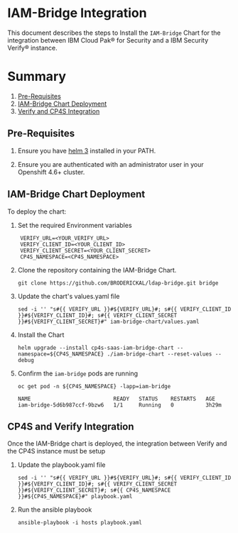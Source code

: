 # IAM-Bridge Integration

This document describes the steps to Install the `IAM-Bridge` Chart for the integration between IBM Cloud Pak® for Security and a IBM Security Verify® instance.

# Summary

1. [Pre-Requisites](#pre-requisites)
1. [IAM-Bridge Chart Deployment](#iam-Bridge-chart-deployment)
1. [Verify and CP4S Integration](#verify-and-cp4s-integration)

## Pre-Requisites

1. Ensure you have [helm 3](https://www.ibm.com/docs/en/cloud-paks/cp-security/1.7.0?topic=tasks-installing-developer-tools#helm-v324) installed in your PATH.

2. Ensure you are authenticated with an administrator user in your Openshift 4.6+ cluster.

## IAM-Bridge Chart Deployment

To deploy the chart:

1. Set the required Environment variables

```
    VERIFY_URL=<YOUR_VERIFY_URL>
    VERIFY_CLIENT_ID=<YOUR_CLIENT_ID>
    VERIFY_CLIENT_SECRET=<YOUR_CLIENT_SECRET>
    CP4S_NAMESPACE=<CP4S_NAMESPACE>
```

2. Clone the repository containing the IAM-Bridge Chart.

    ```
    git clone https://github.com/BRODERICKAL/ldap-bridge.git bridge
    ```

3.  Update the chart's values.yaml file

    ```
    sed -i '' "s#{{ VERIFY_URL }}#${VERIFY_URL}#; s#{{ VERIFY_CLIENT_ID }}#${VERIFY_CLIENT_ID}#; s#{{ VERIFY_CLIENT_SECRET }}#${VERIFY_CLIENT_SECRET}#" iam-bridge-chart/values.yaml
    ```

4. Install the Chart

    ```
    helm upgrade --install cp4s-saas-iam-bridge-chart --namespace=${CP4S_NAMESPACE} ./iam-bridge-chart --reset-values --debug
    ```

5. Confirm the `iam-bridge` pods are running

    ```
    oc get pod -n ${CP4S_NAMESPACE} -lapp=iam-bridge

    NAME                          READY   STATUS    RESTARTS   AGE
    iam-bridge-5d6b987ccf-9bzw6   1/1     Running   0          3h29m    
    ```

## CP4S and Verify Integration

Once the IAM-Bridge chart is deployed, the integration between Verify and the CP4S instance must be setup

1. Update the playbook.yaml file

    ```
    sed -i '' "s#{{ VERIFY_URL }}#${VERIFY_URL}#; s#{{ VERIFY_CLIENT_ID }}#${VERIFY_CLIENT_ID}#; s#{{ VERIFY_CLIENT_SECRET }}#${VERIFY_CLIENT_SECRET}#; s#{{ CP4S_NAMESPACE }}#${CP4S_NAMESPACE}#" playbook.yaml
    ```

2. Run the ansible playbook

    ```
    ansible-playbook -i hosts playbook.yaml
    ```